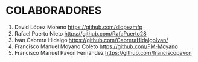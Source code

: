 # COLABORADORES

1. David López Moreno https://github.com/dlopezmfp
2. Rafael Puerto Nieto	https://github.com/RafaPuerto28
3. Iván Cabrera Hidalgo https://github.com/CabreraHidalgoIvan/
4. Francisco Manuel Moyano Coleto https://github.com/FM-Moyano
3. Francisco Manuel Pavón Fernández https://github.com/franciscopavon